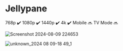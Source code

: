 # Jellypane

768p :heavy_check_mark: 1080p :heavy_check_mark: 1440p :heavy_check_mark: 4k :heavy_check_mark: Mobile :soon: TV Mode :soon:

![Screenshot 2024-08-09 224653](https://github.com/user-attachments/assets/b9f55fdd-ad84-4b4a-a729-4cc61707189a)

![unknown_2024 08 09-18 49_1](https://github.com/user-attachments/assets/e5c36d96-39a9-400d-a7b8-2ae4fbe0272a)


